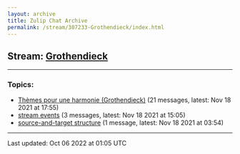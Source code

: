 ```yaml
---
layout: archive
title: Zulip Chat Archive
permalink: /stream/307233-Grothendieck/index.html
---
```


## Stream: [Grothendieck](https://mattecapu.github.io/ct-zulip-archive/stream/307233-Grothendieck/index.html)
---

### Topics:

* [Thèmes pour une harmonie (Grothendieck)](topic/topic_Th.C3.A8mes.20pour.20une.20harmonie.20(Grothendieck).html) (21 messages, latest: Nov 18 2021 at 17:55)
* [stream events](topic/topic_stream.20events.html) (3 messages, latest: Nov 18 2021 at 15:05)
* [source-and-target structure](topic/topic_source-and-target.20structure.html) (1 message, latest: Nov 18 2021 at 03:54)

<hr><p>Last updated: Oct 06 2022 at 01:05 UTC</p>